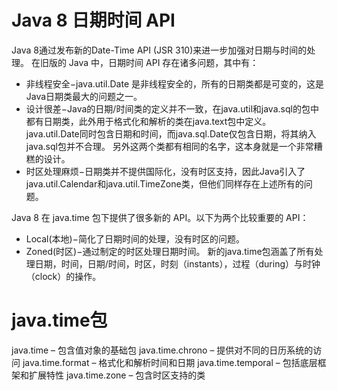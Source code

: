 # Java 8 日期时间 API
Java 8通过发布新的Date-Time API (JSR 310)来进一步加强对日期与时间的处理。
在旧版的 Java 中，日期时间 API 存在诸多问题，其中有：
- 非线程安全−java.util.Date 是非线程安全的，所有的日期类都是可变的，这是Java日期类最大的问题之一。
- 设计很差−Java的日期/时间类的定义并不一致，在java.util和java.sql的包中都有日期类，此外用于格式化和解析的类在java.text包中定义。
java.util.Date同时包含日期和时间，而java.sql.Date仅包含日期，将其纳入java.sql包并不合理。
另外这两个类都有相同的名字，这本身就是一个非常糟糕的设计。
- 时区处理麻烦−日期类并不提供国际化，没有时区支持，因此Java引入了java.util.Calendar和java.util.TimeZone类，但他们同样存在上述所有的问题。

Java 8 在 java.time 包下提供了很多新的 API。以下为两个比较重要的 API：
- Local(本地)−简化了日期时间的处理，没有时区的问题。
- Zoned(时区)−通过制定的时区处理日期时间。
新的java.time包涵盖了所有处理日期，时间，日期/时间，时区，时刻（instants），过程（during）与时钟（clock）的操作。


# java.time包
java.time – 包含值对象的基础包
java.time.chrono – 提供对不同的日历系统的访问
java.time.format – 格式化和解析时间和日期
java.time.temporal – 包括底层框架和扩展特性
java.time.zone – 包含时区支持的类











